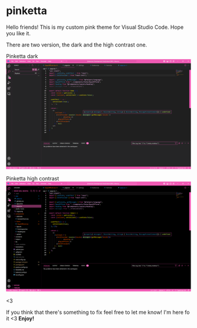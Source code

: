 # pinketta

Hello friends!
This is my custom pink theme for Visual Studio Code. 
Hope you like it.


There are two version, the dark and the high contrast one. 

Pinketta dark 
![Main Theme Screenshot](./images/pinketta.png)

Pinketta high contrast 
![High contrast Screenshot](./images/pinketta-high-contrast.png)

<3


If you think that there's something to fix feel free to let me know! 
I'm here fo it <3
**Enjoy!**
